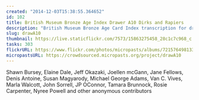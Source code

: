 ```yaml
---
created: "2014-12-03T15:38:55.364652"
id: 102
title: British Museum Bronze Age Index Drawer A10 Dirks and Rapiers
description: "British Museum Bronze Age Card Index transcription for drawer A10 Dirks and Rapiers."
slug: drawA10
thumbnail: https://live.staticflickr.com/7573/15863275458_28c1c7c968_c.jpg
tasks: 303
flickrURL: https://www.flickr.com/photos/micropasts/albums/72157649813328791
micropastsURL: https://crowdsourced.micropasts.org/project/drawA10
---
```

Shawn Bursey, Elaine Dale, Jeff Okazaki, Joellen mcGann, Jane Fellows, Denis Antoine, Susan Magyarody, Michael George Adams, Van C. Vives, Marla Walcott,  John Sorrell, JP OConnor, Tamara Brunnock, Rosie Carpenter, Nyree Powell and other anonymous contributors

